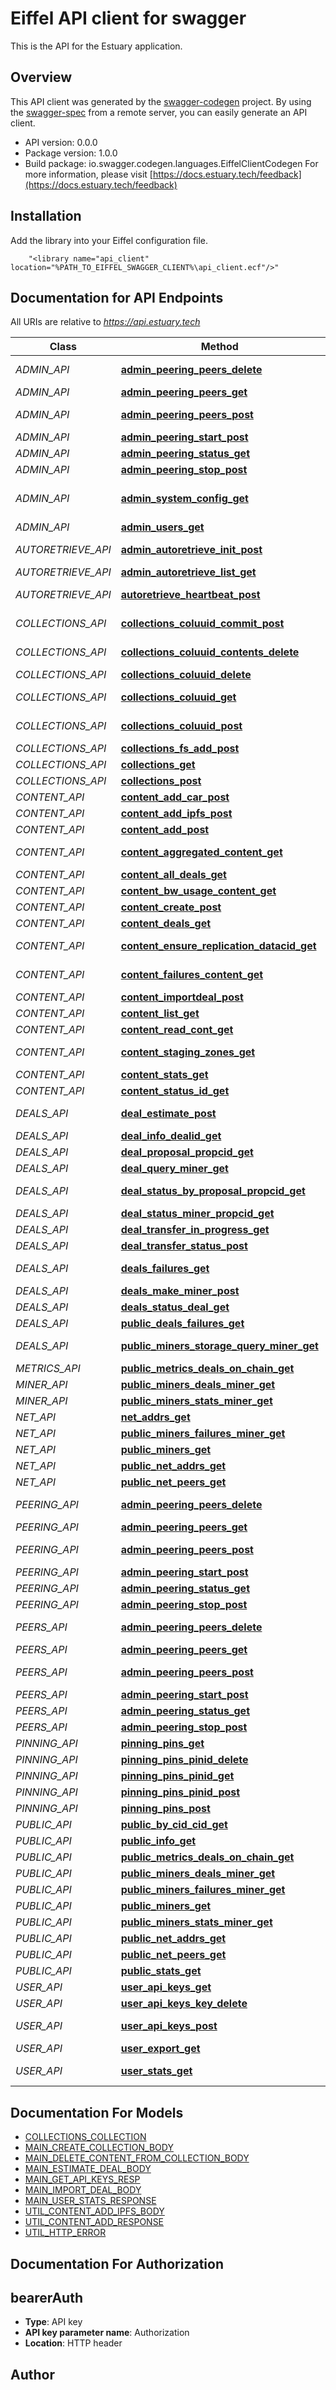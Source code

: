 # Eiffel API client for swagger

This is the API for the Estuary application.

## Overview
This API client was generated by the [swagger-codegen](https://github.com/swagger-api/swagger-codegen) project.  By using the [swagger-spec](https://github.com/swagger-api/swagger-spec) from a remote server, you can easily generate an API client.

- API version: 0.0.0
- Package version: 1.0.0
- Build package: io.swagger.codegen.languages.EiffelClientCodegen
For more information, please visit [https://docs.estuary.tech/feedback](https://docs.estuary.tech/feedback)

## Installation
Add the library into your Eiffel configuration file.
```
    "<library name="api_client" location="%PATH_TO_EIFFEL_SWAGGER_CLIENT%\api_client.ecf"/>"
```

## Documentation for API Endpoints

All URIs are relative to *https://api.estuary.tech*

Class | Method | HTTP request | Description
------------ | ------------- | ------------- | -------------
*ADMIN_API* | [**admin_peering_peers_delete**](docs/ADMIN_API.md#admin_peering_peers_delete) | **Delete** /admin/peering/peers | Remove peers on Peering Service
*ADMIN_API* | [**admin_peering_peers_get**](docs/ADMIN_API.md#admin_peering_peers_get) | **Get** /admin/peering/peers | List all Peering peers
*ADMIN_API* | [**admin_peering_peers_post**](docs/ADMIN_API.md#admin_peering_peers_post) | **Post** /admin/peering/peers | Add peers on Peering Service
*ADMIN_API* | [**admin_peering_start_post**](docs/ADMIN_API.md#admin_peering_start_post) | **Post** /admin/peering/start | Start Peering
*ADMIN_API* | [**admin_peering_status_get**](docs/ADMIN_API.md#admin_peering_status_get) | **Get** /admin/peering/status | Check Peering Status
*ADMIN_API* | [**admin_peering_stop_post**](docs/ADMIN_API.md#admin_peering_stop_post) | **Post** /admin/peering/stop | Stop Peering
*ADMIN_API* | [**admin_system_config_get**](docs/ADMIN_API.md#admin_system_config_get) | **Get** /admin/system/config | Get systems(estuary/shuttle) config
*ADMIN_API* | [**admin_users_get**](docs/ADMIN_API.md#admin_users_get) | **Get** /admin/users | Get all users
*AUTORETRIEVE_API* | [**admin_autoretrieve_init_post**](docs/AUTORETRIEVE_API.md#admin_autoretrieve_init_post) | **Post** /admin/autoretrieve/init | Register autoretrieve server
*AUTORETRIEVE_API* | [**admin_autoretrieve_list_get**](docs/AUTORETRIEVE_API.md#admin_autoretrieve_list_get) | **Get** /admin/autoretrieve/list | List autoretrieve servers
*AUTORETRIEVE_API* | [**autoretrieve_heartbeat_post**](docs/AUTORETRIEVE_API.md#autoretrieve_heartbeat_post) | **Post** /autoretrieve/heartbeat | Marks autoretrieve server as up
*COLLECTIONS_API* | [**collections_coluuid_commit_post**](docs/COLLECTIONS_API.md#collections_coluuid_commit_post) | **Post** /collections/{coluuid}/commit | Produce a CID of the collection contents
*COLLECTIONS_API* | [**collections_coluuid_contents_delete**](docs/COLLECTIONS_API.md#collections_coluuid_contents_delete) | **Delete** /collections/{coluuid}/contents | Deletes a content from a collection
*COLLECTIONS_API* | [**collections_coluuid_delete**](docs/COLLECTIONS_API.md#collections_coluuid_delete) | **Delete** /collections/{coluuid} | Deletes a collection
*COLLECTIONS_API* | [**collections_coluuid_get**](docs/COLLECTIONS_API.md#collections_coluuid_get) | **Get** /collections/{coluuid} | Get contents in a collection
*COLLECTIONS_API* | [**collections_coluuid_post**](docs/COLLECTIONS_API.md#collections_coluuid_post) | **Post** /collections/{coluuid} | Add contents to a collection
*COLLECTIONS_API* | [**collections_fs_add_post**](docs/COLLECTIONS_API.md#collections_fs_add_post) | **Post** /collections/fs/add | Add a file to a collection
*COLLECTIONS_API* | [**collections_get**](docs/COLLECTIONS_API.md#collections_get) | **Get** /collections/ | List all collections
*COLLECTIONS_API* | [**collections_post**](docs/COLLECTIONS_API.md#collections_post) | **Post** /collections/ | Create a new collection
*CONTENT_API* | [**content_add_car_post**](docs/CONTENT_API.md#content_add_car_post) | **Post** /content/add-car | Add Car object
*CONTENT_API* | [**content_add_ipfs_post**](docs/CONTENT_API.md#content_add_ipfs_post) | **Post** /content/add-ipfs | Add IPFS object
*CONTENT_API* | [**content_add_post**](docs/CONTENT_API.md#content_add_post) | **Post** /content/add | Add new content
*CONTENT_API* | [**content_aggregated_content_get**](docs/CONTENT_API.md#content_aggregated_content_get) | **Get** /content/aggregated/{content} | Get aggregated content stats
*CONTENT_API* | [**content_all_deals_get**](docs/CONTENT_API.md#content_all_deals_get) | **Get** /content/all-deals | Get all deals for a user
*CONTENT_API* | [**content_bw_usage_content_get**](docs/CONTENT_API.md#content_bw_usage_content_get) | **Get** /content/bw-usage/{content} | Get content bandwidth
*CONTENT_API* | [**content_create_post**](docs/CONTENT_API.md#content_create_post) | **Post** /content/create | Add a new content
*CONTENT_API* | [**content_deals_get**](docs/CONTENT_API.md#content_deals_get) | **Get** /content/deals | Content with deals
*CONTENT_API* | [**content_ensure_replication_datacid_get**](docs/CONTENT_API.md#content_ensure_replication_datacid_get) | **Get** /content/ensure-replication/{datacid} | Ensure Replication
*CONTENT_API* | [**content_failures_content_get**](docs/CONTENT_API.md#content_failures_content_get) | **Get** /content/failures/{content} | List all failures for a content
*CONTENT_API* | [**content_importdeal_post**](docs/CONTENT_API.md#content_importdeal_post) | **Post** /content/importdeal | Import a deal
*CONTENT_API* | [**content_list_get**](docs/CONTENT_API.md#content_list_get) | **Get** /content/list | List all pinned content
*CONTENT_API* | [**content_read_cont_get**](docs/CONTENT_API.md#content_read_cont_get) | **Get** /content/read/{cont} | Read content
*CONTENT_API* | [**content_staging_zones_get**](docs/CONTENT_API.md#content_staging_zones_get) | **Get** /content/staging-zones | Get staging zone for user
*CONTENT_API* | [**content_stats_get**](docs/CONTENT_API.md#content_stats_get) | **Get** /content/stats | Get content statistics
*CONTENT_API* | [**content_status_id_get**](docs/CONTENT_API.md#content_status_id_get) | **Get** /content/status/{id} | Content Status
*DEALS_API* | [**deal_estimate_post**](docs/DEALS_API.md#deal_estimate_post) | **Post** /deal/estimate | Estimate the cost of a deal
*DEALS_API* | [**deal_info_dealid_get**](docs/DEALS_API.md#deal_info_dealid_get) | **Get** /deal/info/{dealid} | Get Deal Info
*DEALS_API* | [**deal_proposal_propcid_get**](docs/DEALS_API.md#deal_proposal_propcid_get) | **Get** /deal/proposal/{propcid} | Get Proposal
*DEALS_API* | [**deal_query_miner_get**](docs/DEALS_API.md#deal_query_miner_get) | **Get** /deal/query/{miner} | Query Ask
*DEALS_API* | [**deal_status_by_proposal_propcid_get**](docs/DEALS_API.md#deal_status_by_proposal_propcid_get) | **Get** /deal/status-by-proposal/{propcid} | Get Deal Status by PropCid
*DEALS_API* | [**deal_status_miner_propcid_get**](docs/DEALS_API.md#deal_status_miner_propcid_get) | **Get** /deal/status/{miner}/{propcid} | Deal Status
*DEALS_API* | [**deal_transfer_in_progress_get**](docs/DEALS_API.md#deal_transfer_in_progress_get) | **Get** /deal/transfer/in-progress | Transfer In Progress
*DEALS_API* | [**deal_transfer_status_post**](docs/DEALS_API.md#deal_transfer_status_post) | **Post** /deal/transfer/status | Transfer Status
*DEALS_API* | [**deals_failures_get**](docs/DEALS_API.md#deals_failures_get) | **Get** /deals/failures | Get storage failures for user
*DEALS_API* | [**deals_make_miner_post**](docs/DEALS_API.md#deals_make_miner_post) | **Post** /deals/make/{miner} | Make Deal
*DEALS_API* | [**deals_status_deal_get**](docs/DEALS_API.md#deals_status_deal_get) | **Get** /deals/status/{deal} | Get Deal Status
*DEALS_API* | [**public_deals_failures_get**](docs/DEALS_API.md#public_deals_failures_get) | **Get** /public/deals/failures | Get storage failures
*DEALS_API* | [**public_miners_storage_query_miner_get**](docs/DEALS_API.md#public_miners_storage_query_miner_get) | **Get** /public/miners/storage/query/{miner} | Query Ask
*METRICS_API* | [**public_metrics_deals_on_chain_get**](docs/METRICS_API.md#public_metrics_deals_on_chain_get) | **Get** /public/metrics/deals-on-chain | Get deal metrics
*MINER_API* | [**public_miners_deals_miner_get**](docs/MINER_API.md#public_miners_deals_miner_get) | **Get** /public/miners/deals/{miner} | Get all miners deals
*MINER_API* | [**public_miners_stats_miner_get**](docs/MINER_API.md#public_miners_stats_miner_get) | **Get** /public/miners/stats/{miner} | Get miner stats
*NET_API* | [**net_addrs_get**](docs/NET_API.md#net_addrs_get) | **Get** /net/addrs | Net Addrs
*NET_API* | [**public_miners_failures_miner_get**](docs/NET_API.md#public_miners_failures_miner_get) | **Get** /public/miners/failures/{miner} | Get all miners
*NET_API* | [**public_miners_get**](docs/NET_API.md#public_miners_get) | **Get** /public/miners | Get all miners
*NET_API* | [**public_net_addrs_get**](docs/NET_API.md#public_net_addrs_get) | **Get** /public/net/addrs | Net Addrs
*NET_API* | [**public_net_peers_get**](docs/NET_API.md#public_net_peers_get) | **Get** /public/net/peers | Net Peers
*PEERING_API* | [**admin_peering_peers_delete**](docs/PEERING_API.md#admin_peering_peers_delete) | **Delete** /admin/peering/peers | Remove peers on Peering Service
*PEERING_API* | [**admin_peering_peers_get**](docs/PEERING_API.md#admin_peering_peers_get) | **Get** /admin/peering/peers | List all Peering peers
*PEERING_API* | [**admin_peering_peers_post**](docs/PEERING_API.md#admin_peering_peers_post) | **Post** /admin/peering/peers | Add peers on Peering Service
*PEERING_API* | [**admin_peering_start_post**](docs/PEERING_API.md#admin_peering_start_post) | **Post** /admin/peering/start | Start Peering
*PEERING_API* | [**admin_peering_status_get**](docs/PEERING_API.md#admin_peering_status_get) | **Get** /admin/peering/status | Check Peering Status
*PEERING_API* | [**admin_peering_stop_post**](docs/PEERING_API.md#admin_peering_stop_post) | **Post** /admin/peering/stop | Stop Peering
*PEERS_API* | [**admin_peering_peers_delete**](docs/PEERS_API.md#admin_peering_peers_delete) | **Delete** /admin/peering/peers | Remove peers on Peering Service
*PEERS_API* | [**admin_peering_peers_get**](docs/PEERS_API.md#admin_peering_peers_get) | **Get** /admin/peering/peers | List all Peering peers
*PEERS_API* | [**admin_peering_peers_post**](docs/PEERS_API.md#admin_peering_peers_post) | **Post** /admin/peering/peers | Add peers on Peering Service
*PEERS_API* | [**admin_peering_start_post**](docs/PEERS_API.md#admin_peering_start_post) | **Post** /admin/peering/start | Start Peering
*PEERS_API* | [**admin_peering_status_get**](docs/PEERS_API.md#admin_peering_status_get) | **Get** /admin/peering/status | Check Peering Status
*PEERS_API* | [**admin_peering_stop_post**](docs/PEERS_API.md#admin_peering_stop_post) | **Post** /admin/peering/stop | Stop Peering
*PINNING_API* | [**pinning_pins_get**](docs/PINNING_API.md#pinning_pins_get) | **Get** /pinning/pins | List all pin status objects
*PINNING_API* | [**pinning_pins_pinid_delete**](docs/PINNING_API.md#pinning_pins_pinid_delete) | **Delete** /pinning/pins/{pinid} | Delete a pinned object
*PINNING_API* | [**pinning_pins_pinid_get**](docs/PINNING_API.md#pinning_pins_pinid_get) | **Get** /pinning/pins/{pinid} | Get a pin status object
*PINNING_API* | [**pinning_pins_pinid_post**](docs/PINNING_API.md#pinning_pins_pinid_post) | **Post** /pinning/pins/{pinid} | Replace a pinned object
*PINNING_API* | [**pinning_pins_post**](docs/PINNING_API.md#pinning_pins_post) | **Post** /pinning/pins | Add and pin object
*PUBLIC_API* | [**public_by_cid_cid_get**](docs/PUBLIC_API.md#public_by_cid_cid_get) | **Get** /public/by-cid/{cid} | Get Content by Cid
*PUBLIC_API* | [**public_info_get**](docs/PUBLIC_API.md#public_info_get) | **Get** /public/info | Get public node info
*PUBLIC_API* | [**public_metrics_deals_on_chain_get**](docs/PUBLIC_API.md#public_metrics_deals_on_chain_get) | **Get** /public/metrics/deals-on-chain | Get deal metrics
*PUBLIC_API* | [**public_miners_deals_miner_get**](docs/PUBLIC_API.md#public_miners_deals_miner_get) | **Get** /public/miners/deals/{miner} | Get all miners deals
*PUBLIC_API* | [**public_miners_failures_miner_get**](docs/PUBLIC_API.md#public_miners_failures_miner_get) | **Get** /public/miners/failures/{miner} | Get all miners
*PUBLIC_API* | [**public_miners_get**](docs/PUBLIC_API.md#public_miners_get) | **Get** /public/miners | Get all miners
*PUBLIC_API* | [**public_miners_stats_miner_get**](docs/PUBLIC_API.md#public_miners_stats_miner_get) | **Get** /public/miners/stats/{miner} | Get miner stats
*PUBLIC_API* | [**public_net_addrs_get**](docs/PUBLIC_API.md#public_net_addrs_get) | **Get** /public/net/addrs | Net Addrs
*PUBLIC_API* | [**public_net_peers_get**](docs/PUBLIC_API.md#public_net_peers_get) | **Get** /public/net/peers | Net Peers
*PUBLIC_API* | [**public_stats_get**](docs/PUBLIC_API.md#public_stats_get) | **Get** /public/stats | Public stats
*USER_API* | [**user_api_keys_get**](docs/USER_API.md#user_api_keys_get) | **Get** /user/api-keys | Get API keys for a user
*USER_API* | [**user_api_keys_key_delete**](docs/USER_API.md#user_api_keys_key_delete) | **Delete** /user/api-keys/{key} | Revoke a User API Key.
*USER_API* | [**user_api_keys_post**](docs/USER_API.md#user_api_keys_post) | **Post** /user/api-keys | Create API keys for a user
*USER_API* | [**user_export_get**](docs/USER_API.md#user_export_get) | **Get** /user/export | Export user data
*USER_API* | [**user_stats_get**](docs/USER_API.md#user_stats_get) | **Get** /user/stats | Create API keys for a user


## Documentation For Models

 - [COLLECTIONS_COLLECTION](docs/COLLECTIONS_COLLECTION.md)
 - [MAIN_CREATE_COLLECTION_BODY](docs/MAIN_CREATE_COLLECTION_BODY.md)
 - [MAIN_DELETE_CONTENT_FROM_COLLECTION_BODY](docs/MAIN_DELETE_CONTENT_FROM_COLLECTION_BODY.md)
 - [MAIN_ESTIMATE_DEAL_BODY](docs/MAIN_ESTIMATE_DEAL_BODY.md)
 - [MAIN_GET_API_KEYS_RESP](docs/MAIN_GET_API_KEYS_RESP.md)
 - [MAIN_IMPORT_DEAL_BODY](docs/MAIN_IMPORT_DEAL_BODY.md)
 - [MAIN_USER_STATS_RESPONSE](docs/MAIN_USER_STATS_RESPONSE.md)
 - [UTIL_CONTENT_ADD_IPFS_BODY](docs/UTIL_CONTENT_ADD_IPFS_BODY.md)
 - [UTIL_CONTENT_ADD_RESPONSE](docs/UTIL_CONTENT_ADD_RESPONSE.md)
 - [UTIL_HTTP_ERROR](docs/UTIL_HTTP_ERROR.md)


## Documentation For Authorization


## bearerAuth

- **Type**: API key 
- **API key parameter name**: Authorization
- **Location**: HTTP header


## Author



